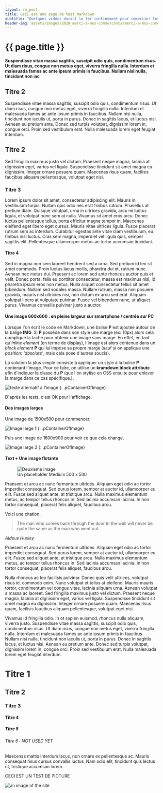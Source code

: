 ```yaml
---
layout: rm_post
title: Ceci est une page de test Markdown
subtitle: "Quelques vidéos durant le 1er confinement pour remercier les commerçants de rester ouvert. Merci et Bravo à eux !"
header-img: assets/images/2020_merci-a-nos-commercants/merci-a-nos-comercants-banner.png
---
```


# {{ page.title }}

**Suspendisse vitae massa sagittis, suscipit odio quis, condimentum risus. Ut diam risus, congue non metus eget, viverra fringilla nulla. Interdum et malesuada fames ac ante ipsum primis in faucibus. Nullam nisi nulla, tincidunt non iac**

## Titre 2
Suspendisse vitae massa sagittis, suscipit odio quis, condimentum risus. Ut diam risus, congue non metus eget, viverra fringilla nulla. Interdum et malesuada fames ac ante ipsum primis in faucibus. Nullam nisi nulla, tincidunt non iaculis ut, porta in purus. Donec in sagittis lacus, et luctus nisi. Aenean eu pretium ante. Donec sed turpis volutpat, dignissim lorem in, congue orci. Proin sed vestibulum erat. Nulla malesuada lorem eget feugiat interdum. 

## Titre 2
Sed fringilla maximus justo vel dictum. Praesent neque magna, lacinia at dignissim eget, varius vel ligula. Suspendisse tincidunt sit amet magna eu dignissim. Integer ornare posuere quam. Maecenas risus quam, facilisis faucibus aliquam pellentesque, volutpat eget nisi.

### Titre 3
Lorem ipsum dolor sit amet, consectetur adipiscing elit. Mauris in vestibulum turpis. Nullam quis odio nec erat finibus rutrum. Phasellus at pretium diam. Quisque volutpat, urna in ultrices gravida, arcu mi luctus ligula, et volutpat nunc sem at nulla. Vivamus sit amet eros arcu. Donec luctus pellentesque tellus, porta efficitur magna tempor in. Maecenas eleifend eget libero eget cursus. Mauris vitae ultrices ligula. Fusce placerat rutrum sem ac interdum. Curabitur egestas ante vitae diam vestibulum, eu finibus nisl luctus. Cras sem magna, imperdiet vel ligula quis, semper sagittis elit. Pellentesque ullamcorper metus ac tortor accumsan tincidunt.

#### Titre 4
Sed in magna non sem laoreet hendrerit sed a urna. Sed pretium id leo sit amet commodo. Proin luctus lacus mollis, pharetra dui et, rutrum nunc. Aenean nec metus dui. Praesent ac lorem sed ante rhoncus auctor quis et velit. Donec porta, felis eu porttitor consectetur, massa est maximus nisl, id pharetra ipsum eros non metus. Nulla aliquet consectetur tellus sit amet bibendum. Nullam sed sodales massa. Nullam rutrum, massa non posuere gravida, mauris nisl ultricies nisi, non dictum ex arcu sed erat. Aliquam volutpat libero at vulputate pulvinar. Fusce vel bibendum nunc, ut aliquet purus. Vivamus convallis pulvinar justo a auctor.

#### Une image 600x600 : en pleine largeur sur smartphone / centrée sur PC

Lorsque l'on écrit le code en Markdown, une balise **P** est ajoutée autour de la balige **IMG**. Si **P** possède dans son style une marge (ex: 10px) alors cela complique la tache pour obtenir une image sans marge. En effet, en tant qu'*inline element* (en terme de display), l'image est alors contenue dans un *block element* **P** qui lui impose sa propre marge (sauf si on applique une *position: 'absolute'*, mais cela pose d'autres soucis).

La solution la plus simple consiste à appliquer un style à la balise **P** contenant l'image. Pour ce faire, on utilise un **kramdown block attribute** afin d'indiquer la classe du **P** (que l'on stylise en CSS ensuite pour enlever la marge dans ce cas spécifique.).

![texte alternatif à l'image](/assets/placeholders/web_medium_600x600.jpg "Description de l info-bulle image")
{: .pContainerOfImage}

D'après les tests, c'est OK pour l'affichage.

#### Des images larges

Une image de 1500x500 pour commencer.

![Image large 1](/assets/placeholders/web_large_1000x500.jpg "Description de l info-bulle image")
{: .pContainerOfImage}

Puis une image de 1600x900 pour voir ce que cela change.

![Image large 2](/assets/placeholders/web_large_1600x900.jpg "Description de l info-bulle image")
{: .pContainerOfImage}

#### Text + Une image flotante

<figure>
  <img src="/assets/placeholders/web_medium_500x500.jpg" alt="Deuxieme image">
  <figcaption>Un placeholder Medium 500 x 500</figcaption>
</figure>

Praesent et arcu ac nunc fermentum ultrices. Aliquam eget odio ac tortor imperdiet consequat. Sed purus lorem, semper at auctor id, ullamcorper eu elit. Fusce sed aliquet ante, at tristique arcu. Nulla maximus elementum metus, ac tempor tellus rhoncus in. Sed lacinia accumsan lacinia. In non tortor consequat, placerat felis aliquet, faucibus arcu.

Voici une citation.

<div class="paf">
<blockquote>The man who comes back through the door in the wall will never be quite the same as the man who went out.</blockquote>
<cite>Aldous Huxley</cite>
</div>

Praesent et arcu ac nunc fermentum ultrices. Aliquam eget odio ac tortor imperdiet consequat. Sed purus lorem, semper at auctor id, ullamcorper eu elit. Fusce sed aliquet ante, at tristique arcu. Nulla maximus elementum metus, ac tempor tellus rhoncus in. Sed lacinia accumsan lacinia. In non tortor consequat, placerat felis aliquet, faucibus arcu.

Nulla rhoncus ac leo facilisis pulvinar. Donec quis velit ultrices, volutpat risus id, commodo enim. Nunc volutpat et tellus at eleifend. Mauris mauris tortor, condimentum vel congue vitae, lacinia aliquam urna. Aenean volutpat a massa ac laoreet. Sed fringilla maximus justo vel dictum. Praesent neque magna, lacinia at dignissim eget, varius vel ligula. Suspendisse tincidunt sit amet magna eu dignissim. Integer ornare posuere quam. Maecenas risus quam, facilisis faucibus aliquam pellentesque, volutpat eget nisi.

Vivamus id fringilla odio. In et sapien euismod, rhoncus nulla aliquam, viverra justo. Suspendisse vitae massa sagittis, suscipit odio quis, condimentum risus. Ut diam risus, congue non metus eget, viverra fringilla nulla. Interdum et malesuada fames ac ante ipsum primis in faucibus. Nullam nisi nulla, tincidunt non iaculis ut, porta in purus. Donec in sagittis lacus, et luctus nisi. Aenean eu pretium ante. Donec sed turpis volutpat, dignissim lorem in, congue orci. Proin sed vestibulum erat. Nulla malesuada lorem eget feugiat interdum. 

# Titre 1
## Titre 2
### Titre 3
#### Titre 4
##### Titre 5
###### Titre 6 : NOT USED YET
Maecenas mattis interdum lacus, non ornare ex pellentesque ac. Mauris consequat risus cursus convallis luctus. Nam odio elit, tincidunt quis lectus ut, tristique accumsan lorem.

<p>CECI EST UN TEST DE PICTURE</p>

<div class="rm_fullwidth">
    <picture>
        <source
        srcset="/assets/placeholders/web_medium_600x600.jpg"
        type="image/jpg"
        media="all and (max-width:600px)"
        />
        <source
        srcset="/assets/placeholders/web_large_1000x500.jpg"
        type="image/jpg"
        media="all and (min-width:601px) and (max-width:1200px)"
        />
        <source
        srcset="/assets/placeholders/web_large_1600x900.jpg"
        type="image/jpg"
        media="all and (min-width:1021px)"
        />
        <!-- default image -->
        <img src="/assets/placeholders/web_large_1000x500.jpg" alt="an image of the site" />
    </picture>
</div>

